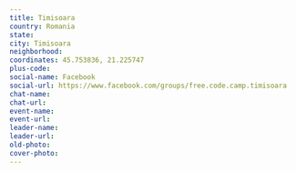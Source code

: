 ```yaml
---
title: Timisoara
country: Romania
state: 
city: Timisoara
neighborhood: 
coordinates: 45.753836, 21.225747
plus-code:
social-name: Facebook
social-url: https://www.facebook.com/groups/free.code.camp.timisoara
chat-name:
chat-url:
event-name:
event-url:
leader-name:
leader-url:
old-photo: 
cover-photo:
---
```

